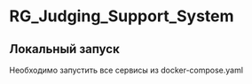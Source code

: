 # RG_Judging_Support_System

## Локальный запуск

Необходимо запустить все сервисы из docker-compose.yaml
